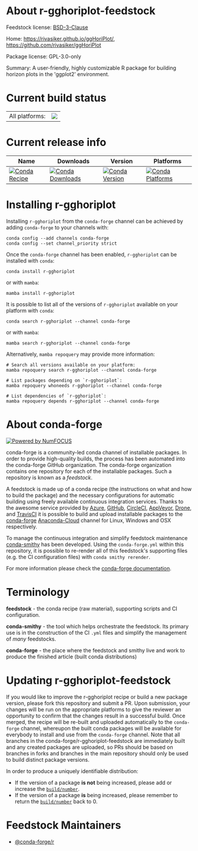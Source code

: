 About r-gghoriplot-feedstock
============================

Feedstock license: [BSD-3-Clause](https://github.com/conda-forge/r-gghoriplot-feedstock/blob/main/LICENSE.txt)

Home: https://rivasiker.github.io/ggHoriPlot/, https://github.com/rivasiker/ggHoriPlot

Package license: GPL-3.0-only

Summary: A user-friendly, highly customizable R package for building horizon plots in the 'ggplot2' environment.

Current build status
====================


<table><tr><td>All platforms:</td>
    <td>
      <a href="https://dev.azure.com/conda-forge/feedstock-builds/_build/latest?definitionId=13926&branchName=main">
        <img src="https://dev.azure.com/conda-forge/feedstock-builds/_apis/build/status/r-gghoriplot-feedstock?branchName=main">
      </a>
    </td>
  </tr>
</table>

Current release info
====================

| Name | Downloads | Version | Platforms |
| --- | --- | --- | --- |
| [![Conda Recipe](https://img.shields.io/badge/recipe-r--gghoriplot-green.svg)](https://anaconda.org/conda-forge/r-gghoriplot) | [![Conda Downloads](https://img.shields.io/conda/dn/conda-forge/r-gghoriplot.svg)](https://anaconda.org/conda-forge/r-gghoriplot) | [![Conda Version](https://img.shields.io/conda/vn/conda-forge/r-gghoriplot.svg)](https://anaconda.org/conda-forge/r-gghoriplot) | [![Conda Platforms](https://img.shields.io/conda/pn/conda-forge/r-gghoriplot.svg)](https://anaconda.org/conda-forge/r-gghoriplot) |

Installing r-gghoriplot
=======================

Installing `r-gghoriplot` from the `conda-forge` channel can be achieved by adding `conda-forge` to your channels with:

```
conda config --add channels conda-forge
conda config --set channel_priority strict
```

Once the `conda-forge` channel has been enabled, `r-gghoriplot` can be installed with `conda`:

```
conda install r-gghoriplot
```

or with `mamba`:

```
mamba install r-gghoriplot
```

It is possible to list all of the versions of `r-gghoriplot` available on your platform with `conda`:

```
conda search r-gghoriplot --channel conda-forge
```

or with `mamba`:

```
mamba search r-gghoriplot --channel conda-forge
```

Alternatively, `mamba repoquery` may provide more information:

```
# Search all versions available on your platform:
mamba repoquery search r-gghoriplot --channel conda-forge

# List packages depending on `r-gghoriplot`:
mamba repoquery whoneeds r-gghoriplot --channel conda-forge

# List dependencies of `r-gghoriplot`:
mamba repoquery depends r-gghoriplot --channel conda-forge
```


About conda-forge
=================

[![Powered by
NumFOCUS](https://img.shields.io/badge/powered%20by-NumFOCUS-orange.svg?style=flat&colorA=E1523D&colorB=007D8A)](https://numfocus.org)

conda-forge is a community-led conda channel of installable packages.
In order to provide high-quality builds, the process has been automated into the
conda-forge GitHub organization. The conda-forge organization contains one repository
for each of the installable packages. Such a repository is known as a *feedstock*.

A feedstock is made up of a conda recipe (the instructions on what and how to build
the package) and the necessary configurations for automatic building using freely
available continuous integration services. Thanks to the awesome service provided by
[Azure](https://azure.microsoft.com/en-us/services/devops/), [GitHub](https://github.com/),
[CircleCI](https://circleci.com/), [AppVeyor](https://www.appveyor.com/),
[Drone](https://cloud.drone.io/welcome), and [TravisCI](https://travis-ci.com/)
it is possible to build and upload installable packages to the
[conda-forge](https://anaconda.org/conda-forge) [Anaconda-Cloud](https://anaconda.org/)
channel for Linux, Windows and OSX respectively.

To manage the continuous integration and simplify feedstock maintenance
[conda-smithy](https://github.com/conda-forge/conda-smithy) has been developed.
Using the ``conda-forge.yml`` within this repository, it is possible to re-render all of
this feedstock's supporting files (e.g. the CI configuration files) with ``conda smithy rerender``.

For more information please check the [conda-forge documentation](https://conda-forge.org/docs/).

Terminology
===========

**feedstock** - the conda recipe (raw material), supporting scripts and CI configuration.

**conda-smithy** - the tool which helps orchestrate the feedstock.
                   Its primary use is in the construction of the CI ``.yml`` files
                   and simplify the management of *many* feedstocks.

**conda-forge** - the place where the feedstock and smithy live and work to
                  produce the finished article (built conda distributions)


Updating r-gghoriplot-feedstock
===============================

If you would like to improve the r-gghoriplot recipe or build a new
package version, please fork this repository and submit a PR. Upon submission,
your changes will be run on the appropriate platforms to give the reviewer an
opportunity to confirm that the changes result in a successful build. Once
merged, the recipe will be re-built and uploaded automatically to the
`conda-forge` channel, whereupon the built conda packages will be available for
everybody to install and use from the `conda-forge` channel.
Note that all branches in the conda-forge/r-gghoriplot-feedstock are
immediately built and any created packages are uploaded, so PRs should be based
on branches in forks and branches in the main repository should only be used to
build distinct package versions.

In order to produce a uniquely identifiable distribution:
 * If the version of a package **is not** being increased, please add or increase
   the [``build/number``](https://docs.conda.io/projects/conda-build/en/latest/resources/define-metadata.html#build-number-and-string).
 * If the version of a package **is** being increased, please remember to return
   the [``build/number``](https://docs.conda.io/projects/conda-build/en/latest/resources/define-metadata.html#build-number-and-string)
   back to 0.

Feedstock Maintainers
=====================

* [@conda-forge/r](https://github.com/conda-forge/r/)

